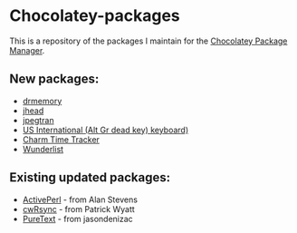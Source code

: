 # Chocolatey-packages

This is a repository of the packages I maintain for the [Chocolatey Package Manager](http://chocolatey.org/).

## New packages:

 * [drmemory](http://www.drmemory.org/)
 * [jhead](http://www.sentex.net/~mwandel/jhead/)
 * [jpegtran](http://jpegclub.org/jpegtran/)
 * [US International (Alt Gr dead key) keyboard)](https://code.google.com/p/usialtgr/)
 * [Charm Time Tracker](https://github.com/KDAB/Charm)
 * [Wunderlist](https://www.wunderlist.com/)

## Existing updated packages:
 * [ActivePerl](http://chocolatey.org/packages/ActivePerl) - from Alan Stevens
 * [cwRsync](http://chocolatey.org/packages/cwrsync) - from Patrick Wyatt
 * [PureText](http://chocolatey.org/packages/puretext) - from jasondenizac

